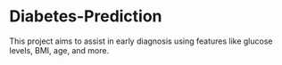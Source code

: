 # Diabetes-Prediction
This project aims to assist in early diagnosis using features like glucose levels, BMI, age, and more.
